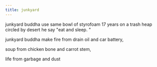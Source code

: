 ```yaml
---
title: junkyard
---
```

junkyard buddha
use same bowl of styrofoam 17 years
on a trash heap circled by desert
he say "eat
and sleep.
"

junkyard buddha make fire
from drain oil
and car battery,

soup
from chicken bone
and carrot stem,

life
from garbage
and dust